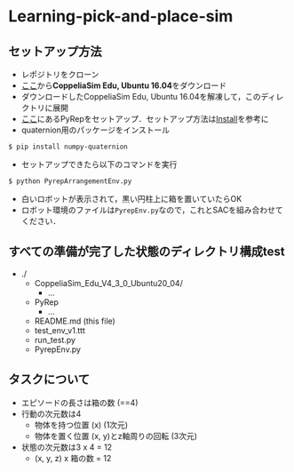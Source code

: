 # Learning-pick-and-place-sim
## セットアップ方法
- レポジトリをクローン
- [ここ](https://www.coppeliarobotics.com/previousVersions)から**CoppeliaSim Edu, Ubuntu 16.04**をダウンロード
- ダウンロードしたCoppeliaSim Edu, Ubuntu 16.04を解凍して，このディレクトリに展開
- [ここ](https://github.com/stepjam/PyRep)にあるPyRepをセットアップ．セットアップ方法は[Install](https://github.com/stepjam/PyRep#install)を参考に
- quaternion用のパッケージをインストール
```shell
$ pip install numpy-quaternion
```
- セットアップできたら以下のコマンドを実行
```shell
$ python PyrepArrangementEnv.py
```
- 白いロボットが表示されて，黒い円柱上に箱を置いていたらOK
- ロボット環境のファイルは`PyrepEnv.py`なので，これとSACを組み合わせてください．

## すべての準備が完了した状態のディレクトリ構成test
- ./
  - CoppeliaSim_Edu_V4_3_0_Ubuntu20_04/
    - ...
  - PyRep
    - ...
  - README.md (this file)
  - test_env_v1.ttt
  - run_test.py
  - PyrepEnv.py

## タスクについて
- エピソードの長さは箱の数 (==4)
- 行動の次元数は4
  - 物体を持つ位置 (x) (1次元) 
  - 物体を置く位置 (x, y)とz軸周りの回転 (3次元)
- 状態の次元数は3 x 4 = 12
  - (x, y, z) x 箱の数 = 12
